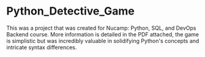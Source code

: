 # Python_Detective_Game
This was a project that was created for Nucamp: Python, SQL, and DevOps Backend course.
More information is detailed in the PDF attached, the game is simplistic but was incredibly valuable in solidifying Python's concepts and intricate syntax differences.

